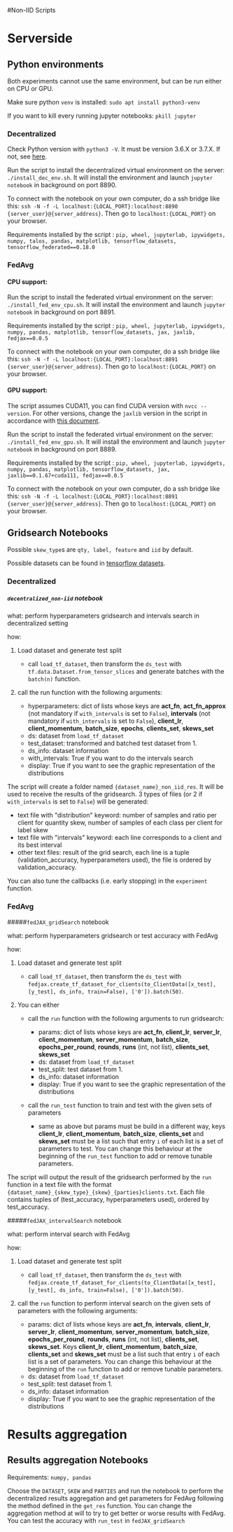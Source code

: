 #Non-IID Scripts

# Serverside
## Python environments

Both experiments cannot use the same environment, but can be run either on CPU or GPU.

Make sure python ```venv``` is installed: ```sudo apt install python3-venv```

If you want to kill every running jupyter notebooks: ```pkill jupyter```

### Decentralized

Check Python version with ```python3 -V```. It must be version 3.6.X or 3.7.X. If not, see [here](https://unix.stackexchange.com/questions/410579/change-the-python3-default-version-in-ubuntu).

Run the script to install the decentralized virtual environment on the server: ```./install_dec_env.sh```. It will install the environment and launch ```jupyter notebook``` in background on port 8890.

To connect with the notebook on your own computer, do a ssh bridge like this: ```ssh -N -f -L localhost:{LOCAL_PORT}:localhost:8890 {server_user}@{server_address}```. Then go to ```localhost:{LOCAL_PORT}``` on your browser.

Requirements installed by the script : ```pip, wheel, jupyterlab, ipywidgets, numpy, talos, pandas, matplotlib, tensorflow_datasets, tensorflow_federated==0.18.0```


### FedAvg
#### CPU support:

Run the script to install the federated virtual environment on the server: ```./install_fed_env_cpu.sh```. It will install the environment and launch ```jupyter notebook``` in background on port 8891.

Requirements installed by the script : ```pip, wheel, jupyterlab, ipywidgets, numpy, pandas, matplotlib, tensorflow_datasets, jax, jaxlib, fedjax==0.0.5```

To connect with the notebook on your own computer, do a ssh bridge like this: ```ssh -N -f -L localhost:{LOCAL_PORT}:localhost:8891 {server_user}@{server_address}```. Then go to ```localhost:{LOCAL_PORT}``` on your browser.

#### GPU support:

The script assumes CUDA11, you can find CUDA version with ```nvcc --version```. For other versions, change the ```jaxlib``` version in the script in accordance with [this document](https://github.com/google/jax/blob/main/README.md#pip-installation).

Run the script to install the federated virtual environment on the server: ```./install_fed_env_gpu.sh```. It will install the environment and launch ```jupyter notebook``` in background on port 8889.

Requirements installed by the script : ```pip, wheel, jupyterlab, ipywidgets, numpy, pandas, matplotlib, tensorflow_datasets, jax, jaxlib==0.1.67+cuda111, fedjax==0.0.5```

To connect with the notebook on your own computer, do a ssh bridge like this: ```ssh -N -f -L localhost:{LOCAL_PORT}:localhost:8891 {server_user}@{server_address}```. Then go to ```localhost:{LOCAL_PORT}``` on your browser.

## Gridsearch Notebooks

Possible ```skew_type```s are ```qty, label, feature``` and ```iid``` by default.

Possible datasets can be found in [tensorflow datasets](https://www.tensorflow.org/datasets/catalog/overview).

### Decentralized
##### ```decentralized_non-iid``` notebook


what: perform hyperparameters gridsearch and intervals search in decentralized setting

how:

1. Load dataset and generate test split
    * call ```load_tf_dataset```, then transform the ```ds_test``` with ```tf.data.Dataset.from_tensor_slices``` and generate batches with the ```batch(n)``` function.

2. call the run function with the following arguments:
    * hyperparameters: dict of lists whose keys are **act_fn**, **act_fn_approx** (not mandatory if ```with_intervals``` is set to ```False```), **intervals** (not mandatory if ```with_intervals``` is set to ```False```), **client_lr**, **client_momentum**, **batch_size**, **epochs**, **clients_set**, **skews_set**
    * ds: dataset from ```load_tf_dataset```
    * test_dataset: transformed and batched test dataset from 1.
    * ds_info: dataset information
    * with_intervals: True if you want to do the intervals search
    * display: True if you want to see the graphic representation of the distributions

The script will create a folder named ```{dataset_name}_non_iid_res```. It will be used to receive the results of the gridsearch. 3 types of files (or 2 if ```with_intervals``` is set to ```False```) will be generated:

* text file with "distribution" keyword: number of samples and ratio per client for quantity skew, number of samples of each class per client for label skew
* text file with "intervals" keyword: each line corresponds to a client and its best interval
* other text files: result of the grid search, each line is a tuple (validation_accuracy, hyperparameters used), the file is ordered by validation_accuracy.

You can also tune the callbacks (i.e. early stopping) in the ```experiment``` function.


### FedAvg
#####```fedJAX_gridSearch``` notebook

what: perform hyperparameters gridsearch or test accuracy with FedAvg

how:

1. Load dataset and generate test split
    * call ```load_tf_dataset```, then transform the ```ds_test``` with ```fedjax.create_tf_dataset_for_clients(to_ClientData([x_test], [y_test], ds_info, train=False), ['0']).batch(50)```.

2.  You can either
    * call the ```run``` function with the following arguments to run gridsearch:
        * params: dict of lists whose keys are **act_fn**, **client_lr**, **server_lr**, **client_momentum**, **server_momentum**, **batch_size**, **epochs_per_round**, **rounds**, **runs** (int, not list), **clients_set**, **skews_set**
        * ds: dataset from ```load_tf_dataset```
        * test_split: test dataset from 1.
        * ds_info: dataset information
        * display: True if you want to see the graphic representation of the distributions

    * call the ```run_test``` function to train and test with the given sets of  parameters
        * same as above but params must be build in a different way, keys **client_lr**, **client_momentum**, **batch_size**, **clients_set** and **skews_set** must be a list such that entry ```i``` of each list is a set of parameters to test. You can change this behaviour at the beginning of the ```run_test``` function to add or remove tunable parameters.

The script will output the result of the gridsearch performed by the ```run``` function in a text file with the format ```{dataset_name}_{skew_type}_{skew}_{parties}clients.txt```. Each file contains tuples of (test_accuracy, hyperparameters used), ordered by test_accuracy.

#####```fedJAX_intervalSearch``` notebook

what: perform interval search with FedAvg

how:

1. Load dataset and generate test split
    * call ```load_tf_dataset```, then transform the ```ds_test``` with ```fedjax.create_tf_dataset_for_clients(to_ClientData([x_test], [y_test], ds_info, train=False), ['0']).batch(50)```.

2. call the ```run``` function to perform interval search on the given sets of parameters with the following arguments:
    * params: dict of lists whose keys are **act_fn**, **intervals**, **client_lr**, **server_lr**, **client_momentum**, **server_momentum**, **batch_size**, **epochs_per_round**, **rounds**, **runs** (int, not list), **clients_set**, **skews_set**. Keys **client_lr**, **client_momentum**, **batch_size**, **clients_set** and **skews_set** must be a list such that entry ```i``` of each list is a set of parameters. You can change this behaviour at the beginning of the ```run``` function to add or remove tunable parameters.
    * ds: dataset from ```load_tf_dataset```
    * test_split: test dataset from 1.
    * ds_info: dataset information
    * display: True if you want to see the graphic representation of the distributions

# Results aggregation
## Results aggregation Notebooks

Requirements: ```numpy, pandas```

Choose the ```DATASET```, ```SKEW``` and ```PARTIES``` and run the notebook to perform the decentralized results aggregation and get parameters for FedAvg following the method defined in the ```get_res``` function. You can change the aggregation method at will to try to get better or worse results with FedAvg. You can test the accuracy with ```run_test``` in ```fedJAX_gridSearch```